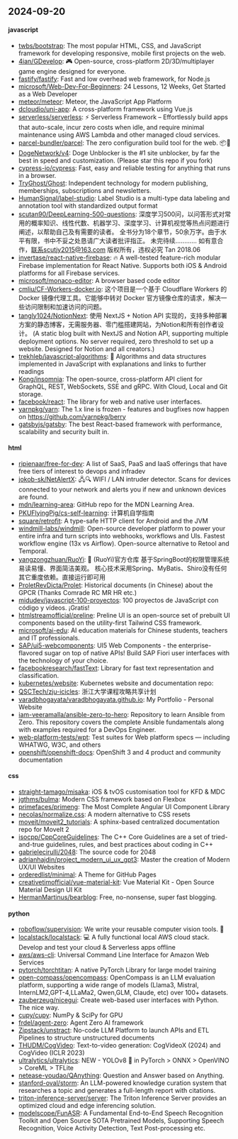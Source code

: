 ## 2024-09-20

#### javascript
* [twbs/bootstrap](https://github.com/twbs/bootstrap): The most popular HTML, CSS, and JavaScript framework for developing responsive, mobile first projects on the web.
* [4ian/GDevelop](https://github.com/4ian/GDevelop): 🎮 Open-source, cross-platform 2D/3D/multiplayer game engine designed for everyone.
* [fastify/fastify](https://github.com/fastify/fastify): Fast and low overhead web framework, for Node.js
* [microsoft/Web-Dev-For-Beginners](https://github.com/microsoft/Web-Dev-For-Beginners): 24 Lessons, 12 Weeks, Get Started as a Web Developer
* [meteor/meteor](https://github.com/meteor/meteor): Meteor, the JavaScript App Platform
* [dcloudio/uni-app](https://github.com/dcloudio/uni-app): A cross-platform framework using Vue.js
* [serverless/serverless](https://github.com/serverless/serverless): ⚡ Serverless Framework – Effortlessly build apps that auto-scale, incur zero costs when idle, and require minimal maintenance using AWS Lambda and other managed cloud services.
* [parcel-bundler/parcel](https://github.com/parcel-bundler/parcel): The zero configuration build tool for the web. 📦🚀
* [DogeNetwork/v4](https://github.com/DogeNetwork/v4): Doge Unblocker is the #1 site unblocker, by far the best in speed and customization. (Please star this repo if you fork)
* [cypress-io/cypress](https://github.com/cypress-io/cypress): Fast, easy and reliable testing for anything that runs in a browser.
* [TryGhost/Ghost](https://github.com/TryGhost/Ghost): Independent technology for modern publishing, memberships, subscriptions and newsletters.
* [HumanSignal/label-studio](https://github.com/HumanSignal/label-studio): Label Studio is a multi-type data labeling and annotation tool with standardized output format
* [scutan90/DeepLearning-500-questions](https://github.com/scutan90/DeepLearning-500-questions): 深度学习500问，以问答形式对常用的概率知识、线性代数、机器学习、深度学习、计算机视觉等热点问题进行阐述，以帮助自己及有需要的读者。 全书分为18个章节，50余万字。由于水平有限，书中不妥之处恳请广大读者批评指正。 未完待续............ 如有意合作，联系scutjy2015@163.com 版权所有，违权必究 Tan 2018.06
* [invertase/react-native-firebase](https://github.com/invertase/react-native-firebase): 🔥 A well-tested feature-rich modular Firebase implementation for React Native. Supports both iOS & Android platforms for all Firebase services.
* [microsoft/monaco-editor](https://github.com/microsoft/monaco-editor): A browser based code editor
* [cmliu/CF-Workers-docker.io](https://github.com/cmliu/CF-Workers-docker.io): 这个项目是一个基于 Cloudflare Workers 的 Docker 镜像代理工具。它能够中转对 Docker 官方镜像仓库的请求，解决一些访问限制和加速访问的问题。
* [tangly1024/NotionNext](https://github.com/tangly1024/NotionNext): 使用 NextJS + Notion API 实现的，支持多种部署方案的静态博客，无需服务器、零门槛搭建网站，为Notion和所有创作者设计。 (A static blog built with NextJS and Notion API, supporting multiple deployment options. No server required, zero threshold to set up a website. Designed for Notion and all creators.)
* [trekhleb/javascript-algorithms](https://github.com/trekhleb/javascript-algorithms): 📝 Algorithms and data structures implemented in JavaScript with explanations and links to further readings
* [Kong/insomnia](https://github.com/Kong/insomnia): The open-source, cross-platform API client for GraphQL, REST, WebSockets, SSE and gRPC. With Cloud, Local and Git storage.
* [facebook/react](https://github.com/facebook/react): The library for web and native user interfaces.
* [yarnpkg/yarn](https://github.com/yarnpkg/yarn): The 1.x line is frozen - features and bugfixes now happen on https://github.com/yarnpkg/berry
* [gatsbyjs/gatsby](https://github.com/gatsbyjs/gatsby): The best React-based framework with performance, scalability and security built in.

#### html
* [ripienaar/free-for-dev](https://github.com/ripienaar/free-for-dev): A list of SaaS, PaaS and IaaS offerings that have free tiers of interest to devops and infradev
* [jokob-sk/NetAlertX](https://github.com/jokob-sk/NetAlertX): 🖧🔍 WIFI / LAN intruder detector. Scans for devices connected to your network and alerts you if new and unknown devices are found.
* [mdn/learning-area](https://github.com/mdn/learning-area): GitHub repo for the MDN Learning Area.
* [PKUFlyingPig/cs-self-learning](https://github.com/PKUFlyingPig/cs-self-learning): 计算机自学指南
* [square/retrofit](https://github.com/square/retrofit): A type-safe HTTP client for Android and the JVM
* [windmill-labs/windmill](https://github.com/windmill-labs/windmill): Open-source developer platform to power your entire infra and turn scripts into webhooks, workflows and UIs. Fastest workflow engine (13x vs Airflow). Open-source alternative to Retool and Temporal.
* [yangzongzhuan/RuoYi](https://github.com/yangzongzhuan/RuoYi): 🎉 (RuoYi)官方仓库 基于SpringBoot的权限管理系统 易读易懂、界面简洁美观。 核心技术采用Spring、MyBatis、Shiro没有任何其它重度依赖。直接运行即可用
* [ProletRevDicta/Prolet](https://github.com/ProletRevDicta/Prolet): Historical documents (in Chinese) about the GPCR (Thanks Comrade RC MR HR etc.)
* [midudev/javascript-100-proyectos](https://github.com/midudev/javascript-100-proyectos): 100 proyectos de JavaScript con código y vídeos. ¡Gratis!
* [htmlstreamofficial/preline](https://github.com/htmlstreamofficial/preline): Preline UI is an open-source set of prebuilt UI components based on the utility-first Tailwind CSS framework.
* [microsoft/ai-edu](https://github.com/microsoft/ai-edu): AI education materials for Chinese students, teachers and IT professionals.
* [SAP/ui5-webcomponents](https://github.com/SAP/ui5-webcomponents): UI5 Web Components - the enterprise-flavored sugar on top of native APIs! Build SAP Fiori user interfaces with the technology of your choice.
* [facebookresearch/fastText](https://github.com/facebookresearch/fastText): Library for fast text representation and classification.
* [kubernetes/website](https://github.com/kubernetes/website): Kubernetes website and documentation repo:
* [QSCTech/zju-icicles](https://github.com/QSCTech/zju-icicles): 浙江大学课程攻略共享计划
* [varadbhogayata/varadbhogayata.github.io](https://github.com/varadbhogayata/varadbhogayata.github.io): My Portfolio - Personal Website
* [iam-veeramalla/ansible-zero-to-hero](https://github.com/iam-veeramalla/ansible-zero-to-hero): Repository to learn Ansible from Zero. This repository covers the complete Ansible fundamentals along with examples required for a DevOps Engineer.
* [web-platform-tests/wpt](https://github.com/web-platform-tests/wpt): Test suites for Web platform specs — including WHATWG, W3C, and others
* [openshift/openshift-docs](https://github.com/openshift/openshift-docs): OpenShift 3 and 4 product and community documentation

#### css
* [straight-tamago/misaka](https://github.com/straight-tamago/misaka): iOS & tvOS customisation tool for KFD & MDC
* [jgthms/bulma](https://github.com/jgthms/bulma): Modern CSS framework based on Flexbox
* [primefaces/primeng](https://github.com/primefaces/primeng): The Most Complete Angular UI Component Library
* [necolas/normalize.css](https://github.com/necolas/normalize.css): A modern alternative to CSS resets
* [moveit/moveit2_tutorials](https://github.com/moveit/moveit2_tutorials): A sphinx-based centralized documentation repo for MoveIt 2
* [isocpp/CppCoreGuidelines](https://github.com/isocpp/CppCoreGuidelines): The C++ Core Guidelines are a set of tried-and-true guidelines, rules, and best practices about coding in C++
* [gabrielecirulli/2048](https://github.com/gabrielecirulli/2048): The source code for 2048
* [adrianhajdin/project_modern_ui_ux_gpt3](https://github.com/adrianhajdin/project_modern_ui_ux_gpt3): Master the creation of Modern UX/UI Websites
* [orderedlist/minimal](https://github.com/orderedlist/minimal): A Theme for GitHub Pages
* [creativetimofficial/vue-material-kit](https://github.com/creativetimofficial/vue-material-kit): Vue Material Kit - Open Source Material Design UI Kit
* [HermanMartinus/bearblog](https://github.com/HermanMartinus/bearblog): Free, no-nonsense, super fast blogging.

#### python
* [roboflow/supervision](https://github.com/roboflow/supervision): We write your reusable computer vision tools. 💜
* [localstack/localstack](https://github.com/localstack/localstack): 💻 A fully functional local AWS cloud stack. Develop and test your cloud & Serverless apps offline
* [aws/aws-cli](https://github.com/aws/aws-cli): Universal Command Line Interface for Amazon Web Services
* [pytorch/torchtitan](https://github.com/pytorch/torchtitan): A native PyTorch Library for large model training
* [open-compass/opencompass](https://github.com/open-compass/opencompass): OpenCompass is an LLM evaluation platform, supporting a wide range of models (Llama3, Mistral, InternLM2,GPT-4,LLaMa2, Qwen,GLM, Claude, etc) over 100+ datasets.
* [zauberzeug/nicegui](https://github.com/zauberzeug/nicegui): Create web-based user interfaces with Python. The nice way.
* [cupy/cupy](https://github.com/cupy/cupy): NumPy & SciPy for GPU
* [frdel/agent-zero](https://github.com/frdel/agent-zero): Agent Zero AI framework
* [Zipstack/unstract](https://github.com/Zipstack/unstract): No-code LLM Platform to launch APIs and ETL Pipelines to structure unstructured documents
* [THUDM/CogVideo](https://github.com/THUDM/CogVideo): Text-to-video generation: CogVideoX (2024) and CogVideo (ICLR 2023)
* [ultralytics/ultralytics](https://github.com/ultralytics/ultralytics): NEW - YOLOv8 🚀 in PyTorch > ONNX > OpenVINO > CoreML > TFLite
* [netease-youdao/QAnything](https://github.com/netease-youdao/QAnything): Question and Answer based on Anything.
* [stanford-oval/storm](https://github.com/stanford-oval/storm): An LLM-powered knowledge curation system that researches a topic and generates a full-length report with citations.
* [triton-inference-server/server](https://github.com/triton-inference-server/server): The Triton Inference Server provides an optimized cloud and edge inferencing solution.
* [modelscope/FunASR](https://github.com/modelscope/FunASR): A Fundamental End-to-End Speech Recognition Toolkit and Open Source SOTA Pretrained Models, Supporting Speech Recognition, Voice Activity Detection, Text Post-processing etc.

